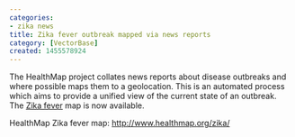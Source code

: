 ```yaml
---
categories:
- zika news
title: Zika fever outbreak mapped via news reports
category: [VectorBase]
created: 1455578924
---
```

The HealthMap project collates news reports about disease outbreaks and where possible maps them to a geolocation. This is an automated process which aims to provide a unified view of the current state of an outbreak. The <a href="http://www.healthmap.org/zika/#timeline">Zika fever</a> map is now available.

HealthMap Zika fever map: http://www.healthmap.org/zika/
